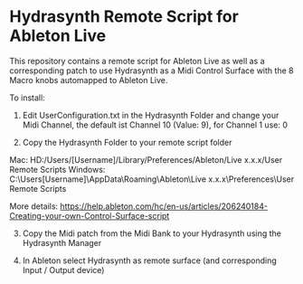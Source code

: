 # Hydrasynth Remote Script for Ableton Live

This repository contains a remote script for Ableton Live as well as a corresponding patch to use Hydrasynth as a Midi Control Surface with the 8 Macro knobs automapped to Ableton Live.

To install:

1) Edit UserConfiguration.txt in the Hydrasynth Folder and change your Midi Channel, the default ist Channel 10 (Value: 9), for Channel 1 use: 0

2) Copy the Hydrasynth Folder to your remote script folder

Mac: HD:/Users/[Username]/Library/Preferences/Ableton/Live x.x.x/User Remote Scripts
Windows: C:\Users\[Username]\AppData\Roaming\Ableton\Live x.x.x\Preferences\User Remote Scripts

More details: https://help.ableton.com/hc/en-us/articles/206240184-Creating-your-own-Control-Surface-script

3) Copy the Midi patch from the Midi Bank to your Hydrasynth using the Hydrasynth Manager

4) In Ableton select Hydrasynth as remote surface (and corresponding Input / Output device)
